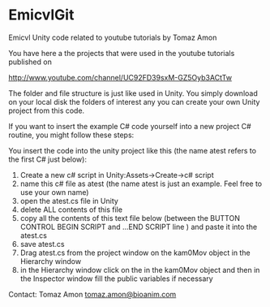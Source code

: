 EmicvlGit
=========

Emicvl Unity code related to youtube tutorials by Tomaz Amon

You have here a the projects that were used in the youtube tutorials published on 

http://www.youtube.com/channel/UC92FD39sxM-GZ5Oyb3ACtTw

The folder and file structure is just like used in Unity. You simply download on your local disk the folders of interest any you can create your own Unity project from this code.

If you want to insert the example C# code yourself into a new project C# routine, you might follow these steps:

You insert the code into the unity project like this (the name atest refers to the first C#  just below):

1. Create a new c# script in Unity:Assets->Create->c# script
2. name this c# file as atest (the name atest is just an example. Feel free to use your own name)
3. open the atest.cs file in Unity 
4. delete ALL contents of this file
5. copy all the contents of this text file below (between the BUTTON CONTROL BEGIN SCRIPT and ...END SCRIPT line ) and paste it into the atest.cs 
6. save atest.cs 
7. Drag atest.cs from the project window on the kam0Mov object in the Hierarchy window 
8. in the Hierarchy window click on the in the kam0Mov object and then in the Inspector window fill the public variables  if necessary

Contact: Tomaz Amon  tomaz.amon@bioanim.com

